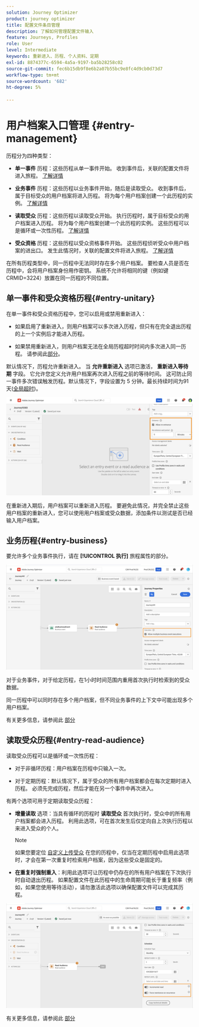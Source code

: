 ```yaml
---
solution: Journey Optimizer
product: journey optimizer
title: 配置文件条目管理
description: 了解如何管理配置文件输入
feature: Journeys, Profiles
role: User
level: Intermediate
keywords: 重新进入、历程、个人资料、定期
exl-id: 8874377c-6594-4a5a-9197-ba5b28258c02
source-git-commit: fec6b15db9f8e6b2a07b55bc9e8fc4d9cb0d73d7
workflow-type: tm+mt
source-wordcount: '682'
ht-degree: 5%

---
```



# 用户档案入口管理 {#entry-management}

历程分为四种类型：

* **单一事件** 历程：这些历程从单一事件开始。 收到事件后，关联的配置文件将进入旅程。 [了解详情](#entry-unitary)

* **业务事件** 历程：这些历程以业务事件开始，随后是读取受众。 收到事件后，属于目标受众的用户档案将进入历程。 将为每个用户档案创建一个此历程的实例。 [了解详情](#entry-business)

* **读取受众** 历程：这些历程以读取受众开始。 执行历程时，属于目标受众的用户档案进入历程。 将为每个用户档案创建一个此历程的实例。 这些历程可以是循环或一次性历程。 [了解详情](#entry-read-audience)

* **受众资格** 历程：这些历程以受众资格事件开始。 这些历程侦听受众中用户档案的进出口。 发生此情况时，关联的配置文件将进入旅程。 [了解详情](#entry-unitary)

在所有历程类型中，同一历程中无法同时存在多个用户档案。 要检查人员是否在历程中，会将用户档案身份用作密钥。 系统不允许将相同的键（例如键CRMID=3224）放置在同一历程的不同位置。

## 单一事件和受众资格历程{#entry-unitary}

在单一事件和受众资格历程中，您可以启用或禁用重新进入：

* 如果启用了重新进入，则用户档案可以多次进入历程，但只有在完全退出历程的上一个实例后才能进入历程。

* 如果禁用重新进入，则用户档案无法在全局历程超时时间内多次进入同一历程。 请参阅此[部分](../building-journeys/journey-properties.md#global_timeout)。

默认情况下，历程允许重新进入。 当 **允许重新进入** 选项已激活， **重新进入等待期** 字段。 它允许您定义允许用户档案再次进入历程之前的等待时间。 这可防止同一事件多次错误触发历程。默认情况下，字段设置为 5 分钟。最长持续时间为91天([全局超时](journey-properties.md#global_timeout))。

<!--
When a journey ends, its status is **[!UICONTROL Closed]**. New individuals can no longer enter the journey. Persons already in the journey automatically exit the journey. 
-->

![](assets/journey-re-entrance.png)

在重新进入期后，用户档案可以重新进入历程。 要避免此情况，并完全禁止这些用户档案的重新进入，您可以使用用户档案或受众数据，添加条件以测试是否已经输入用户档案。

<!--
Due to the 30-day journey timeout, when journey re-entrance is not allowed, we cannot make sure the re-entrance blocking will work more than 91 days. Indeed, as we remove all information about persons who entered the journey 91 days after they enter, we cannot know the person entered previously, more than 91 days ago. -->

## 业务历程{#entry-business}

<!--
Business events follow re-entrance rules in the same way as for unitary events. If a journey allows re-entrance, the next business event will be processed.
-->

要允许多个业务事件执行，请在 **[!UICONTROL 执行]** 旅程属性的部分。

![](assets/business-entry.png)

对于业务事件，对于给定历程，在1小时时间范围内重用首次执行时检索到的受众数据。

同一历程中可以同时存在多个用户档案，但不同业务事件的上下文中可能出现多个用户档案。

有关更多信息，请参阅此 [部分](../event/about-creating-business.md)

## 读取受众历程{#entry-read-audience}

读取受众历程可以是循环或一次性历程：

* 对于非循环历程：用户档案在历程中只输入一次。

* 对于定期历程：默认情况下，属于受众的所有用户档案都会在每次定期时进入历程。 必须先完成历程，然后才能在另一个事件中再次进入。

有两个选项可用于定期读取受众历程：

* **增量读取** 选项：当具有循环的历程时 **读取受众** 首次执行时，受众中的所有用户档案都会进入历程。 利用此选项，可在首次发生后仅定向自上次执行历程以来进入受众的个人。

  >[!NOTE]
  >
  >如果您要定位 [自定义上传受众](../audience/about-audiences.md#segments-in-journey-optimizer) 在您的历程中，仅当在定期历程中启用此选项时，才会在第一次重复时检索用户档案，因为这些受众是固定的。

* **在重复时强制重入**：利用此选项可让历程中仍存在的所有用户档案在下次执行时自动退出历程。 如果配置文件在此历程中的生命周期可能长于重复频率（例如，如果您使用等待活动），请勿激活此选项以确保配置文件可以完成其历程。

![](assets/read-audience-options.png)

有关更多信息，请参阅此 [部分](../building-journeys/read-audience.md#configuring-segment-trigger-activity)

<!--
After 91 days, a Read audience journey switches to the **Finished** status. This behavior is set for 91 days only (i.e. journey timeout default value) as all information about profiles who entered the journey is removed 91 days after they entered. Persons still in the journey automatically are impacted. They exit the journey after the 30 day timeout. 
-->

